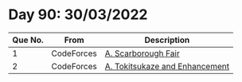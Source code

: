# Day 90: 30/03/2022

| Que No. | From | Description |
| --- | --- | --- |
| 1 | CodeForces | [A. Scarborough Fair](https://codeforces.com/problemset/problem/897/A) |
| 2 | CodeForces | [A. Tokitsukaze and Enhancement](https://codeforces.com/problemset/problem/1191/A) |
